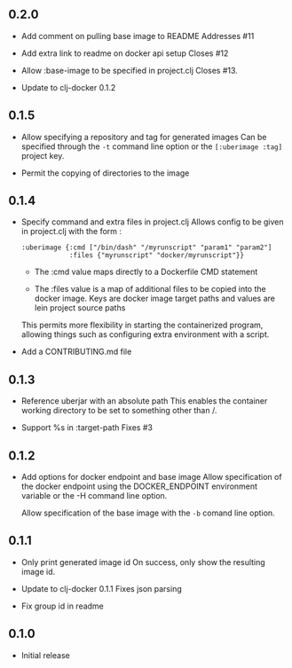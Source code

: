## 0.2.0

- Add comment on pulling base image to README
  Addresses #11

- Add extra link to readme on docker api setup
  Closes #12

- Allow :base-image to be specified in project.clj
  Closes #13.

- Update to clj-docker 0.1.2

## 0.1.5

- Allow specifying a repository and tag for generated images
  Can be specified through the `-t` command line option or the
  `[:uberimage :tag]` project key.

- Permit the copying of directories to the image

## 0.1.4

- Specify command and extra files in project.clj
  Allows config to be given in project.clj with the form :

      :uberimage {:cmd ["/bin/dash" "/myrunscript" "param1" "param2"]
                  :files {"myrunscript" "docker/myrunscript"}}

  - The :cmd value maps directly to a Dockerfile CMD statement

  - The :files value is a map of additional files to be copied into the
   docker image. Keys are docker image target paths and values are lein
   project source paths

  This permits more flexibility in starting the containerized program,
  allowing things such as configuring extra environment with a script.

- Add a CONTRIBUTING.md file

## 0.1.3

- Reference uberjar with an absolute path
  This enables the container working directory to be set to something other
  than /.

- Support %s in :target-path
  Fixes #3

## 0.1.2

- Add options for docker endpoint and base image
  Allow specification of the docker endpoint using the DOCKER_ENDPOINT
  environment variable or the -H command line option.

  Allow specification of the base image with the `-b` comand line option.

## 0.1.1

- Only print generated image id
  On success, only show the resulting image id.

- Update to clj-docker 0.1.1
  Fixes json parsing

- Fix group id in readme

## 0.1.0

- Initial release
